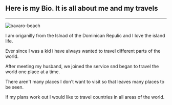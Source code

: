 ## Here is my Bio. It is all about me and my travels
------------------------------------------------------------------
![bavaro-beach](https://user-images.githubusercontent.com/43392571/46256346-6de34a80-c4e4-11e8-8496-a48d0760fae2.jpg)

I am origanilly from the Islnad of the Dominican Repulic and I love the island life. 

Ever since I was a kid i have always wanted to travel different parts of the world.

After meeting my husband, we joined the service snd began to travel the world one place at a time.

There aren't many places I don't want to visit so that leaves many places to be seen.

If my plans work out I would like to travel countries in all areas of the world.
